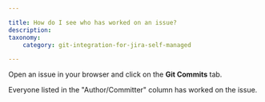 ```yaml
---

title: How do I see who has worked on an issue?
description:
taxonomy:
    category: git-integration-for-jira-self-managed

---
```

Open an issue in your browser and click on the **Git Commits** tab.

Everyone listed in the "Author/Committer" column has worked on the issue.

